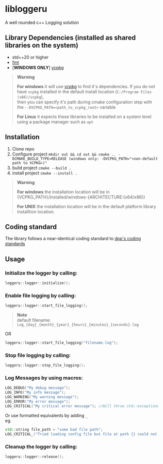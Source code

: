 # libloggeru
A well rounded c++ Logging solution

## Library Dependencies (installed as shared libraries on the system)
- std++20 or higher
- [fmt](https://github.com/fmtlib/fmt)
- [**WINDOWS ONLY**] [vcpkg](https://vcpkg.io/en/index.html)

> **Warning**
> 
> **For windows** it will use [vcpkg](https://vcpkg.io/en/index.html) to find it's dependencies. 
> If you do not have `vcpkg` installed in the default install location (`C:/Program Files (x86)/vcpkg`), <br>
> then you can specify it's path during cmake configuration step with the `--DVCPKG_PATH=<path_to_vcpkg_root>` variable
> 
> **For Linux** it expects these libraries to be installed on a system level using a package manager such as `apt`

## Installation
1. Clone repo
2. Configure project `mkdir out && cd out && cmake .. -DCMAKE_BUILD_TYPE=RELEASE (windows only: -DVCPKG_PATH="<non-default path to VCPKG>)"`
3. build project `cmake --build .`
5. install project `cmake --install .`

> **Warning**
> 
> **For windows** the installation location will be in {VCPKG_PATH}/installed/windows-{ARCHITECTURE:(x64/x86)}
>
> **For UNIX** the installation location will be in the default platform library installtion location.

## Coding standard
The library follows a near-identical coding standard to [dpp's coding standards](https://dpp.dev/coding-standards.html)

## Usage
### Initialize the logger by calling:
```cpp
loggeru::logger::initialize();
```

### Enable file logging by calling:
```cpp
loggeru::logger::start_file_logging();
```
> **Note** <br>
> default filename: `Log_{day}_{month}_{year}_{hours}_{minutes}_{seconds}.log`

OR 
```cpp
loggeru::logger::start_file_logging("filename.log");
```

### Stop file logging by calling:
```cpp
loggeru::logger::stop_file_logging();
```

### Log Messages by using macros:
```cpp
LOG_DEBUG("My debug message");
LOG_INFO("My info message");
LOG_WARNING("My warning message");
LOG_ERROR("My error message");
LOG_CRITICAL("My critical error message"); //Will throw std::exception&
```

Or use formatted equivalents by adding `_`<br>
eg. 
```cpp
std::string file_path = "some bad file path";
LOG_CRITICAL_("Tried loading config file but file at path {} could not be found", file_path);
```

### Cleanup the logger by calling:
```cpp
loggeru::logger::release();
```
